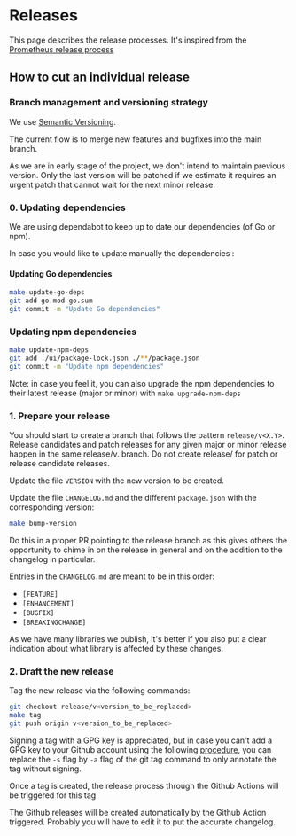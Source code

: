 Releases
========

This page describes the release processes. It's inspired from
the [Prometheus release process](https://github.com/prometheus/prometheus/blob/main/RELEASE.md)

## How to cut an individual release

### Branch management and versioning strategy

We use [Semantic Versioning](https://semver.org/).

The current flow is to merge new features and bugfixes into the main branch.

As we are in early stage of the project, we don't intend to maintain previous version. Only the last version will be
patched if we estimate it requires an urgent patch that cannot wait for the next minor release.

### 0. Updating dependencies

We are using dependabot to keep up to date our dependencies (of Go or npm).

In case you would like to update manually the dependencies :

#### Updating Go dependencies

```bash
make update-go-deps
git add go.mod go.sum
git commit -m "Update Go dependencies"
```

### Updating npm dependencies

```bash
make update-npm-deps
git add ./ui/package-lock.json ./**/package.json
git commit -m "Update npm dependencies"
```

Note: in case you feel it, you can also upgrade the npm dependencies to their latest release (major or minor)
with `make upgrade-npm-deps`

### 1. Prepare your release

You should start to create a branch that follows the pattern `release/v<X.Y>`. Release candidates and patch releases
for any given major or minor release happen in the same release/v<major>.<minor> branch. Do not create release/<version>
for patch or release candidate releases.

Update the file `VERSION` with the new version to be created.

Update the file `CHANGELOG.md` and the different `package.json` with the corresponding version:

```bash
make bump-version
```

Do this in a proper PR pointing to the release branch as this gives others the opportunity to chime in on the release in
general and on the addition to the changelog in particular.

Entries in the `CHANGELOG.md` are meant to be in this order:

* `[FEATURE]`
* `[ENHANCEMENT]`
* `[BUGFIX]`
* `[BREAKINGCHANGE]`

As we have many libraries we publish, it's better if you also put a clear indication about what library is affected by
these changes.

### 2. Draft the new release

Tag the new release via the following commands:

```bash
git checkout release/v<version_to_be_replaced>
make tag
git push origin v<version_to_be_replaced>
```

Signing a tag with a GPG key is appreciated, but in case you can't add a GPG key to your Github account using the
following [procedure](https://docs.github.com/en/authentication/managing-commit-signature-verification), you can replace
the `-s` flag by `-a` flag of the git tag command to only annotate the tag without signing.

Once a tag is created, the release process through the Github Actions will be triggered for this tag.

The Github releases will be created automatically by the Github Action triggered. Probably you will have to edit it to
put the accurate changelog.
